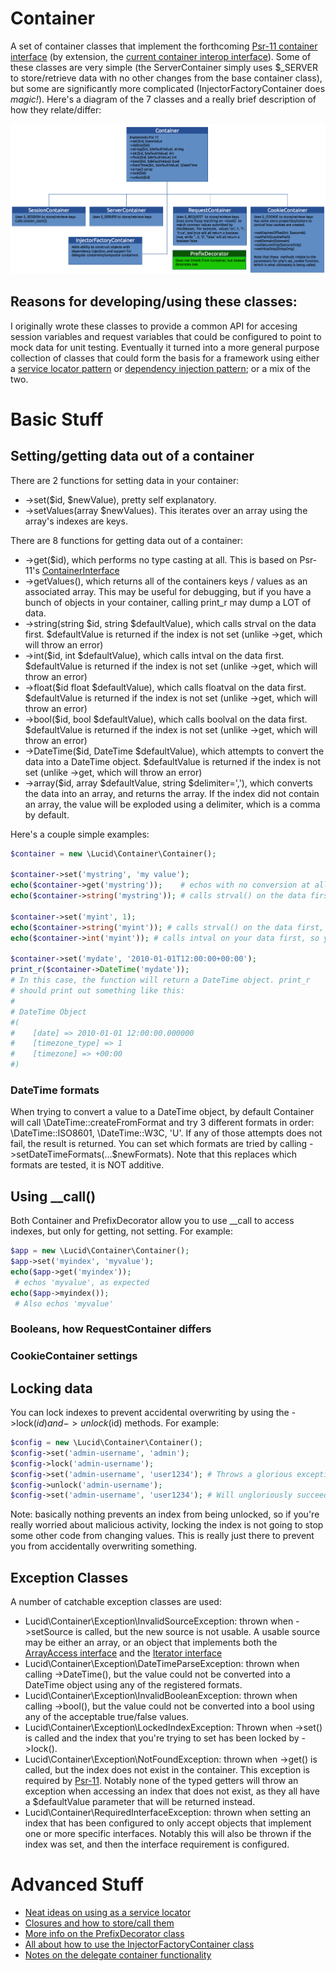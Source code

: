 # Container

A set of container classes that implement the forthcoming [Psr-11 container interface](https://github.com/container-interop/fig-standards/blob/master/proposed/container.md) (by extension, the [current container interop interface](https://github.com/container-interop/container-interop)). Some of these classes are very simple (the ServerContainer simply uses $_SERVER to store/retrieve data with no other changes from the base container class), but some are significantly more complicated (InjectorFactoryContainer does *magic!*).  Here's a diagram of the 7 classes and a really brief description of how they relate/differ:

![diagram of classes](https://raw.githubusercontent.com/dev-lucid/container/master/docs/class_diagram.png)


## Reasons for developing/using these classes:

I originally wrote these classes to provide a common API for accesing session variables and request variables that could be configured to point to mock data for unit testing. Eventually it turned into a more general purpose collection of classes that could form the basis for a framework using either a [service locator pattern](https://en.wikipedia.org/wiki/Service_locator_pattern) or [dependency injection pattern](https://en.wikipedia.org/wiki/Dependency_injection); or a mix of the two.

# Basic Stuff

## Setting/getting data out of a container
There are 2 functions for setting data in your container:

* ->set($id, $newValue), pretty self explanatory.
* ->setValues(array $newValues). This iterates over an array using the array's indexes are keys. 

There are 8 functions for getting data out of a container:

* ->get($id), which performs no type casting at all. This is based on Psr-11's [ContainerInterface](https://github.com/container-interop/container-interop/blob/master/docs/ContainerInterface.md)
* ->getValues(), which returns all of the containers keys / values as an associated array. This may be useful for debugging, but if you have a bunch of objects in your container, calling print_r may dump a LOT of data. 
* ->string(string $id, string $defaultValue), which calls strval on the data first. $defaultValue is returned if the index is not set (unlike ->get, which will throw an error)
* ->int($id, int $defaultValue), which calls intval on the data first. $defaultValue is returned if the index is not set (unlike ->get, which will throw an error)
* ->float($id float $defaultValue), which calls floatval on the data first. $defaultValue is returned if the index is not set (unlike ->get, which will throw an error)
* ->bool($id, bool $defaultValue), which calls boolval on the data first. $defaultValue is returned if the index is not set (unlike ->get, which will throw an error)
* ->DateTime($id, DateTime $defaultValue), which attempts to convert the data into a DateTime object. $defaultValue is returned if the index is not set (unlike ->get, which will throw an error)
* ->array($id, array $defaultValue, string $delimiter=','), which converts the data into an array, and returns the array. If the index did not contain an array, the value will be exploded using a delimiter, which is a comma by default. 

Here's a couple simple examples:

```php
$container = new \Lucid\Container\Container();

$container->set('mystring', 'my value');
echo($container->get('mystring'));    # echos with no conversion at all
echo($container->string('mystring')); # calls strval() on the data first

$container->set('myint', 1);
echo($container->string('myint')); # calls strval() on the data first, you get back '1'
echo($container->int('myint')); # calls intval on your data first, so you should get back 1

$container->set('mydate', '2010-01-01T12:00:00+00:00');
print_r($container->DateTime('mydate'));
# In this case, the function will return a DateTime object. print_r
# should print out something like this:
#
# DateTime Object
#(
#    [date] => 2010-01-01 12:00:00.000000
#    [timezone_type] => 1
#    [timezone] => +00:00
#)

```

### DateTime formats

When trying to convert a value to a DateTime object, by default Container will call \DateTime::createFromFormat and try 3 different formats in order: \DateTime::ISO8601, \DateTime::W3C, 'U'. If any of those attempts does not fail, the result is returned. You can set which formats are tried by calling ->setDateTimeFormats(...$newFormats). Note that this replaces which formats are tested, it is NOT additive.

## Using __call()

Both Container and PrefixDecorator allow you to use __call to access indexes, but only for getting, not setting. For example:

```php
$app = new \Lucid\Container\Container();
$app->set('myindex', 'myvalue');
echo($app->get('myindex'));
 # echos 'myvalue', as expected
echo($app->myindex());
 # Also echos 'myvalue'
```


### Booleans, how RequestContainer differs

### CookieContainer settings

## Locking data
You can lock indexes to prevent accidental overwriting by using the ->lock($id) and ->unlock($id) methods. For example:

```php
$config = new \Lucid\Container\Container();
$config->set('admin-username', 'admin');
$config->lock('admin-username');
$config->set('admin-username', 'user1234'); # Throws a glorious exception!
$config->unlock('admin-username');
$config->set('admin-username', 'user1234'); # Will ungloriously succeed
```
Note: basically nothing prevents an index from being unlocked, so if you're really worried about malicious activity, locking the index is not going to stop some other code from changing values. This is really just there to prevent you from accidentally overwriting something.

## Exception Classes

A number of catchable exception classes are used:

* Lucid\Container\Exception\InvalidSourceException: thrown when ->setSource is called, but the new source is not usable. A usable source may be either an array, or an object that implements both the [ArrayAccess interface](http://php.net/manual/en/class.arrayaccess.php) and the [Iterator interface](http://php.net/manual/en/class.iterator.php)
* Lucid\Container\Exception\DateTimeParseException: thrown when calling ->DateTime(), but the value could not be converted into a DateTime object using any of the registered formats. 
* Lucid\Container\Exception\InvalidBooleanException: thrown when calling ->bool(), but the value could not be converted into a bool using any of the acceptable true/false values.
* Lucid\Container\Exception\LockedIndexException: Thrown when ->set() is called and the index that you're trying to set has been locked by ->lock(). 
* Lucid\Container\Exception\NotFoundException: thrown when ->get() is called, but the index does not exist in the container. This exception is required by [Psr-11](https://github.com/container-interop/fig-standards/blob/master/proposed/container.md). Notably none of the typed getters will throw an exception when accessing an index that does not exist, as they all have a $defaultValue parameter that will be returned instead. 
* Lucid\Container\RequiredInterfaceException: thrown when setting an index that has been configured to only accept objects that implement one or more specific interfaces. Notably this will also be thrown if the index was set, and then the interface requirement is configured.


# Advanced Stuff
* [Neat ideas on using as a service locator](ServiceLocator.md)
* [Closures and how to store/call them](Closures.md)
* [More info on the PrefixDecorator class](PrefixDecorator.md)
* [All about how to use the InjectorFactoryContainer class](InjectorFactory.md)
* [Notes on the delegate container functionality](DelegateContainer.md)